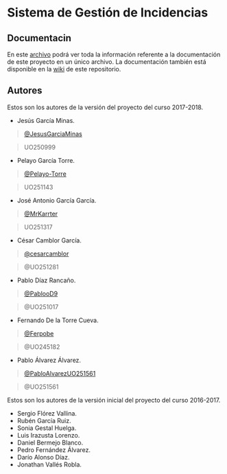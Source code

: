 # Sistema de Gestión de Incidencias #

## Documentacin ##

En este [archivo](https://unioviedo-my.sharepoint.com/:w:/g/personal/uo251317_uniovi_es/ETHUdS_GyjNHiUy6GJEVLPoB6QVrTnqh-6XOqBtsLwIL5w?e=cE5Ztd) podrá ver toda la información referente a la documentación de este proyecto en un único archivo.
La documentación también está disponible en la [wiki](https://github.com/Arquisoft/inci_e2a/wiki) de este repositorio.

## Autores ##

Estos son los autores de la versión del proyecto del curso 2017-2018.

+ Jesús García Minas.
> [@JesusGarciaMinas](https://github.com/JesusGarciaMinas)

> UO250999

+ Pelayo García Torre.
> [@Pelayo-Torre](https://github.com/Pelayo-Torre)

> UO251143

+ José Antonio García García.
> [@MrKarrter](https://github.com/MrKarrter)

> UO251317

+ César Camblor García.
> [@cesarcamblor](https://github.com/cesarcamblor)

> @UO251281

+ Pablo Díaz Rancaño.
> [@PablooD9](https://github.com/PablooD9)

> @UO251017

+ Fernando De la Torre Cueva.
> [@Ferpobe](https://github.com/ferpobe)

> @UO245182

+ Pablo Álvarez Álvarez.
> [@PabloAlvarezUO251561](https://github.com/PabloAlvarezUO251561)

> @UO251561

Estos son los autores de la versión inicial del proyecto del curso 2016-2017.

+ Sergio Flórez Vallina.
+ Rubén García Ruiz. 
+ Sonia Gestal Huelga.
+ Luis Irazusta Lorenzo.
+ Daniel Bermejo Blanco.
+ Pedro Fernández Álvarez.
+ Darío Alonso Díaz.
+ Jonathan Vallés Robla.
